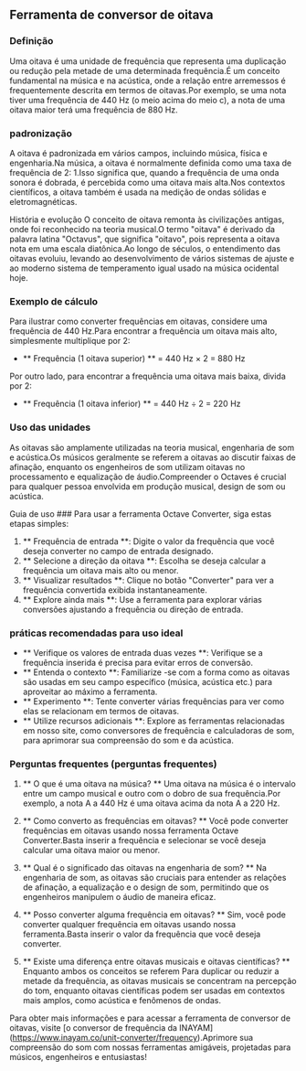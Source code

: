 ## Ferramenta de conversor de oitava

### Definição
Uma oitava é uma unidade de frequência que representa uma duplicação ou redução pela metade de uma determinada frequência.É um conceito fundamental na música e na acústica, onde a relação entre arremessos é frequentemente descrita em termos de oitavas.Por exemplo, se uma nota tiver uma frequência de 440 Hz (o meio acima do meio c), a nota de uma oitava maior terá uma frequência de 880 Hz.

### padronização
A oitava é padronizada em vários campos, incluindo música, física e engenharia.Na música, a oitava é normalmente definida como uma taxa de frequência de 2: 1.Isso significa que, quando a frequência de uma onda sonora é dobrada, é percebida como uma oitava mais alta.Nos contextos científicos, a oitava também é usada na medição de ondas sólidas e eletromagnéticas.

História e evolução
O conceito de oitava remonta às civilizações antigas, onde foi reconhecido na teoria musical.O termo "oitava" é derivado da palavra latina "Octavus", que significa "oitavo", pois representa a oitava nota em uma escala diatônica.Ao longo de séculos, o entendimento das oitavas evoluiu, levando ao desenvolvimento de vários sistemas de ajuste e ao moderno sistema de temperamento igual usado na música ocidental hoje.

### Exemplo de cálculo
Para ilustrar como converter frequências em oitavas, considere uma frequência de 440 Hz.Para encontrar a frequência um oitava mais alto, simplesmente multiplique por 2:

- ** Frequência (1 oitava superior) ** = 440 Hz × 2 = 880 Hz

Por outro lado, para encontrar a frequência uma oitava mais baixa, divida por 2:

- ** Frequência (1 oitava inferior) ** = 440 Hz ÷ 2 = 220 Hz

### Uso das unidades
As oitavas são amplamente utilizadas na teoria musical, engenharia de som e acústica.Os músicos geralmente se referem a oitavas ao discutir faixas de afinação, enquanto os engenheiros de som utilizam oitavas no processamento e equalização de áudio.Compreender o Octaves é crucial para qualquer pessoa envolvida em produção musical, design de som ou acústica.

Guia de uso ###
Para usar a ferramenta Octave Converter, siga estas etapas simples:

1. ** Frequência de entrada **: Digite o valor da frequência que você deseja converter no campo de entrada designado.
2. ** Selecione a direção da oitava **: Escolha se deseja calcular a frequência um oitava mais alto ou menor.
3. ** Visualizar resultados **: Clique no botão "Converter" para ver a frequência convertida exibida instantaneamente.
4. ** Explore ainda mais **: Use a ferramenta para explorar várias conversões ajustando a frequência ou direção de entrada.

### práticas recomendadas para uso ideal
- ** Verifique os valores de entrada duas vezes **: Verifique se a frequência inserida é precisa para evitar erros de conversão.
- ** Entenda o contexto **: Familiarize -se com a forma como as oitavas são usadas em seu campo específico (música, acústica etc.) para aproveitar ao máximo a ferramenta.
- ** Experimento **: Tente converter várias frequências para ver como elas se relacionam em termos de oitavas.
- ** Utilize recursos adicionais **: Explore as ferramentas relacionadas em nosso site, como conversores de frequência e calculadoras de som, para aprimorar sua compreensão do som e da acústica.

### Perguntas frequentes (perguntas frequentes)

1. ** O que é uma oitava na música? **
Uma oitava na música é o intervalo entre um campo musical e outro com o dobro de sua frequência.Por exemplo, a nota A a 440 Hz é uma oitava acima da nota A a 220 Hz.

2. ** Como converto as frequências em oitavas? **
Você pode converter frequências em oitavas usando nossa ferramenta Octave Converter.Basta inserir a frequência e selecionar se você deseja calcular uma oitava maior ou menor.

3. ** Qual é o significado das oitavas na engenharia de som? **
Na engenharia de som, as oitavas são cruciais para entender as relações de afinação, a equalização e o design de som, permitindo que os engenheiros manipulem o áudio de maneira eficaz.

4. ** Posso converter alguma frequência em oitavas? **
Sim, você pode converter qualquer frequência em oitavas usando nossa ferramenta.Basta inserir o valor da frequência que você deseja converter.

5. ** Existe uma diferença entre oitavas musicais e oitavas científicas? **
Enquanto ambos os conceitos se referem Para duplicar ou reduzir a metade da frequência, as oitavas musicais se concentram na percepção do tom, enquanto oitavas científicas podem ser usadas em contextos mais amplos, como acústica e fenômenos de ondas.

Para obter mais informações e para acessar a ferramenta de conversor de oitavas, visite [o conversor de frequência da INAYAM] (https://www.inayam.co/unit-converter/frequency).Aprimore sua compreensão do som com nossas ferramentas amigáveis, projetadas para músicos, engenheiros e entusiastas!